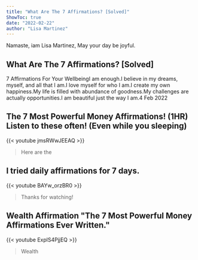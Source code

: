 ```yaml
---
title: "What Are The 7 Affirmations? [Solved]"
ShowToc: true 
date: "2022-02-22"
author: "Lisa Martinez" 
---
```


Namaste, iam Lisa Martinez, May your day be joyful.
## What Are The 7 Affirmations? [Solved]
7 Affirmations For Your WellbeingI am enough.I believe in my dreams, myself, and all that I am.I love myself for who I am.I create my own happiness.My life is filled with abundance of goodness.My challenges are actually opportunities.I am beautiful just the way I am.4 Feb 2022

## The 7 Most Powerful Money Affirmations! (1HR) Listen to these often! (Even while you sleeping)
{{< youtube jmsRWwJEEAQ >}}
>Here are the 

## I tried daily affirmations for 7 days.
{{< youtube BAYw_orzBR0 >}}
>Thanks for watching!

## Wealth Affirmation "The 7 Most Powerful Money Affirmations Ever Written."
{{< youtube ExplS4PjjEQ >}}
>Wealth 

